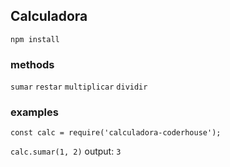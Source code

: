 ## Calculadora

```npm install```

### methods
```sumar```
```restar```
```multiplicar```
```dividir```

### examples
```const calc = require('calculadora-coderhouse');```

```calc.sumar(1, 2)```
output: ```3```
